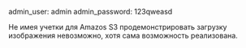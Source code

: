 admin_user: admin
admin_password: 123qweasd

Не имея учетки для Amazos S3 продемонстрировать загрузку изображения 
невозможно, хотя сама возможность реализована.
